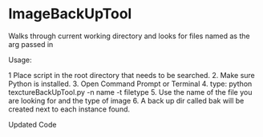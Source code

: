 # ImageBackUpTool
Walks through current working directory and looks for files named as the arg passed in

Usage:

1 Place script in the root directory that needs to be searched.
2. Make sure Python is installed.
3. Open Command Prompt or Terminal
4. type: python texctureBackUpTool.py -n name -t filetype
5. Use the name of the file you are looking for and the type of image
6. A back up dir called bak will be created next to each instance found.

Updated Code

